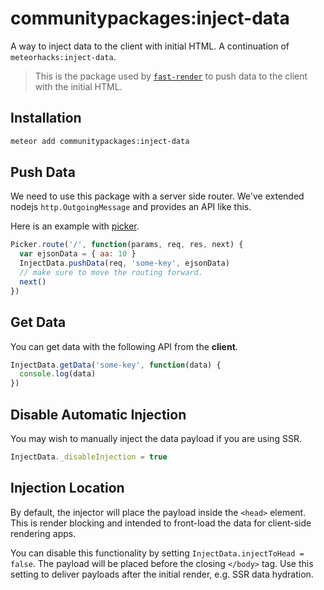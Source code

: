 # communitypackages:inject-data

A way to inject data to the client with initial HTML. A continuation of `meteorhacks:inject-data`.

> This is the package used by [`fast-render`](https://github.com/Meteor-Community-Packages/meteor-fast-render) to push data to the client with the initial HTML.

## Installation

```sh
meteor add communitypackages:inject-data
```

## Push Data

We need to use this package with a server side router. We've extended nodejs `http.OutgoingMessage` and provides an API like this.

Here is an example with [picker](https://github.com/Meteor-Community-Packages/picker).

```js
Picker.route('/', function(params, req, res, next) {
  var ejsonData = { aa: 10 }
  InjectData.pushData(req, 'some-key', ejsonData)
  // make sure to move the routing forward.
  next()
})
```

## Get Data

You can get data with the following API from the **client**.

```js
InjectData.getData('some-key', function(data) {
  console.log(data)
})
```

## Disable Automatic Injection

You may wish to manually inject the data payload if you are using SSR.

```js
InjectData._disableInjection = true
```

## Injection Location

By default, the injector will place the payload inside the `<head>` element. This is render blocking and intended to front-load the data for client-side rendering apps.

You can disable this functionality by setting `InjectData.injectToHead = false`. The payload will be placed before the closing `</body>` tag. Use this setting to deliver payloads after the initial render, e.g. SSR data hydration.
